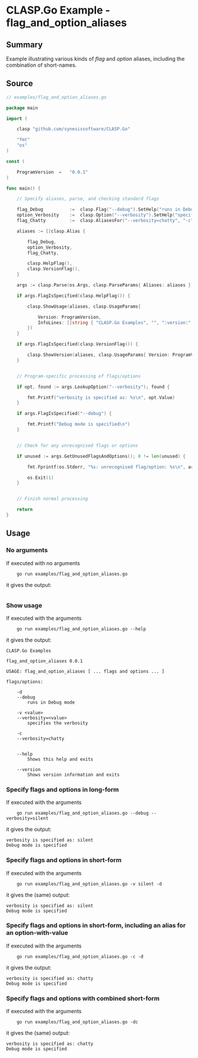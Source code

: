 # CLASP.Go Example - **flag_and_option_aliases**

## Summary

Example illustrating various kinds of *flag* and *option* aliases, including the combination of short-names.

## Source

```Go
// examples/flag_and_option_aliases.go

package main

import (

    clasp "github.com/synesissoftware/CLASP.Go"

    "fmt"
    "os"
)

const (

    ProgramVersion  =   "0.0.1"
)

func main() {

    // Specify aliases, parse, and checking standard flags

    flag_Debug          :=  clasp.Flag("--debug").SetHelp("runs in Debug mode").SetAlias("-d")
    option_Verbosity    :=  clasp.Option("--verbosity").SetHelp("specifies the verbosity").SetAlias("-v").SetValues("terse", "quiet", "silent", "chatty")
    flag_Chatty         :=  clasp.AliasesFor("--verbosity=chatty", "-c")

    aliases := []clasp.Alias {

        flag_Debug,
        option_Verbosity,
        flag_Chatty,

        clasp.HelpFlag(),
        clasp.VersionFlag(),
    }

    args := clasp.Parse(os.Args, clasp.ParseParams{ Aliases: aliases })

    if args.FlagIsSpecified(clasp.HelpFlag()) {

        clasp.ShowUsage(aliases, clasp.UsageParams{

            Version: ProgramVersion,
            InfoLines: []string { "CLASP.Go Examples", "", ":version:", "" },
        })
    }

    if args.FlagIsSpecified(clasp.VersionFlag()) {

        clasp.ShowVersion(aliases, clasp.UsageParams{ Version: ProgramVersion })
    }


    // Program-specific processing of flags/options

    if opt, found := args.LookupOption("--verbosity"); found {

        fmt.Printf("verbosity is specified as: %s\n", opt.Value)
    }

    if args.FlagIsSpecified("--debug") {

        fmt.Printf("Debug mode is specified\n")
    }


    // Check for any unrecognised flags or options

    if unused := args.GetUnusedFlagsAndOptions(); 0 != len(unused) {

        fmt.Fprintf(os.Stderr, "%s: unrecognised flag/option: %s\n", args.ProgramName, unused[0].Str())

        os.Exit(1)
    }


    // Finish normal processing

    return
}
```

## Usage

### No arguments

If executed with no arguments

```
    go run examples/flag_and_option_aliases.go
```

it gives the output:

```
```

### Show usage

If executed with the arguments

```
    go run examples/flag_and_option_aliases.go --help
```

it gives the output:

```
CLASP.Go Examples

flag_and_option_aliases 0.0.1

USAGE: flag_and_option_aliases [ ... flags and options ... ]

flags/options:

    -d
    --debug
        runs in Debug mode

    -v <value>
    --verbosity=<value>
        specifies the verbosity

    -c
    --verbosity=chatty


    --help
        Shows this help and exits

    --version
        Shows version information and exits
```

### Specify flags and options in long-form

If executed with the arguments

```
    go run examples/flag_and_option_aliases.go --debug --verbosity=silent
```

it gives the output:

```
verbosity is specified as: silent
Debug mode is specified
```

### Specify flags and options in short-form

If executed with the arguments

```
    go run examples/flag_and_option_aliases.go -v silent -d
```

it gives the (same) output:

```
verbosity is specified as: silent
Debug mode is specified
```

### Specify flags and options in short-form, including an alias for an option-with-value

If executed with the arguments

```
    go run examples/flag_and_option_aliases.go -c -d
```

it gives the output:

```
verbosity is specified as: chatty
Debug mode is specified
```

### Specify flags and options with combined short-form

If executed with the arguments

```
    go run examples/flag_and_option_aliases.go -dc
```

it gives the (same) output:

```
verbosity is specified as: chatty
Debug mode is specified
```

